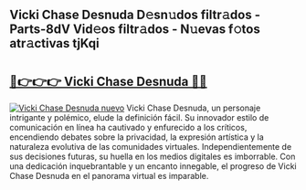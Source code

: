 ## Vicki Chase Desnuda D𝚎sn𝚞dos filtr𝚊dos - Parts-8dV Vid𝚎os filtr𝚊dos - N𝚞evas f𝚘tos atr𝚊ctivas tjKqi

# <h2><a href="http://mb1jx23.tromn.icu/?c=Vicki+Chase+Desnuda">🔗👉👉👉 Vicki Chase Desnuda 🔗🔗</a></h2>

[![Vicki Chase Desnuda nuevo](https://i.imgur.com/pEAQMta.gif)](http://mb1jx23.tromn.icu/?c=Vicki+Chase+Desnuda)
Vicki Chase Desnuda, un personaje intrigante y polémico, elude la definición fácil. Su innovador estilo de comunicación en línea ha cautivado y enfurecido a los críticos, encendiendo debates sobre la privacidad, la expresión artística y la naturaleza evolutiva de las comunidades virtuales. Independientemente de sus decisiones futuras, su huella en los medios digitales es imborrable. Con una dedicación inquebrantable y un encanto innegable, el progreso de Vicki Chase Desnuda en el panorama virtual es imparable.
